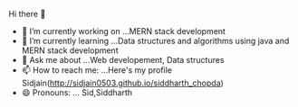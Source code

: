    Hi there 👋



- 🔭 I’m currently working on ...MERN stack development 
- 🌱 I’m currently learning ...Data structures and algorithms using java and MERN stack development 
- 💬 Ask me about ...Web developement, Data structures 
- 📫 How to reach me: ...Here's my profile Sidjain(http://sidjain0503.github.io/siddharth_chopda)
- 😄 Pronouns: ... Sid,Siddharth

